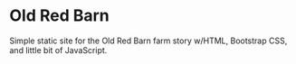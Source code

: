 # Old Red Barn
Simple static site for the Old Red Barn farm story w/HTML, Bootstrap CSS, and little bit of JavaScript. 

